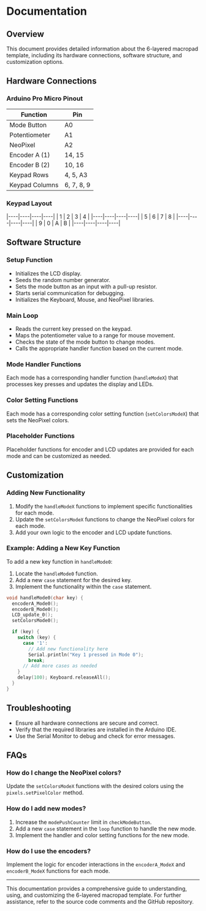 # Documentation

## Overview

This document provides detailed information about the 6-layered macropad template, including its hardware connections, software structure, and customization options.

## Hardware Connections

### Arduino Pro Micro Pinout

| Function       | Pin        |
| -------------- | ---------- |
| Mode Button    | A0         |
| Potentiometer  | A1         |
| NeoPixel       | A2         |
| Encoder A (1)  | 14, 15     |
| Encoder B (2)  | 10, 16     |
| Keypad Rows    | 4, 5, A3   |
| Keypad Columns | 6, 7, 8, 9 |

### Keypad Layout

|----|----|----|----|
| 1  | 2  | 3  | 4  |
|----|----|----|----|
| 5  | 6  | 7  | 8  |
|----|----|----|----|
| 9  | 0  | A  | B  |
|----|----|----|----|

## Software Structure

### Setup Function

- Initializes the LCD display.
- Seeds the random number generator.
- Sets the mode button as an input with a pull-up resistor.
- Starts serial communication for debugging.
- Initializes the Keyboard, Mouse, and NeoPixel libraries.

### Main Loop

- Reads the current key pressed on the keypad.
- Maps the potentiometer value to a range for mouse movement.
- Checks the state of the mode button to change modes.
- Calls the appropriate handler function based on the current mode.

### Mode Handler Functions

Each mode has a corresponding handler function (`handleModeX`) that processes key presses and updates the display and LEDs.

### Color Setting Functions

Each mode has a corresponding color setting function (`setColorsModeX`) that sets the NeoPixel colors.

### Placeholder Functions

Placeholder functions for encoder and LCD updates are provided for each mode and can be customized as needed.

## Customization

### Adding New Functionality

1. Modify the `handleModeX` functions to implement specific functionalities for each mode.
2. Update the `setColorsModeX` functions to change the NeoPixel colors for each mode.
3. Add your own logic to the encoder and LCD update functions.

### Example: Adding a New Key Function

To add a new key function in `handleMode0`:

1. Locate the `handleMode0` function.
2. Add a new `case` statement for the desired key.
3. Implement the functionality within the `case` statement.

```cpp
void handleMode0(char key) {
  encoderA_Mode0();
  encoderB_Mode0();
  LCD_update_0();
  setColorsMode0();

  if (key) {
    switch (key) {
      case '1':
        // Add new functionality here
        Serial.println("Key 1 pressed in Mode 0");
        break;
      // Add more cases as needed
    }
    delay(100); Keyboard.releaseAll();
  }
}
```

## Troubleshooting

- Ensure all hardware connections are secure and correct.
- Verify that the required libraries are installed in the Arduino IDE.
- Use the Serial Monitor to debug and check for error messages.

## FAQs

### How do I change the NeoPixel colors?

Update the `setColorsModeX` functions with the desired colors using the `pixels.setPixelColor` method.

### How do I add new modes?

1. Increase the `modePushCounter` limit in `checkModeButton`.
2. Add a new `case` statement in the `loop` function to handle the new mode.
3. Implement the handler and color setting functions for the new mode.

### How do I use the encoders?

Implement the logic for encoder interactions in the `encoderA_ModeX` and `encoderB_ModeX` functions for each mode.

---

This documentation provides a comprehensive guide to understanding, using, and customizing the 6-layered macropad template. For further assistance, refer to the source code comments and the GitHub repository.
